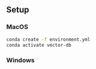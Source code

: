 ## Setup

### MacOS

```sh
conda create -f environment.yml
conda activate vector-db
```

### Windows

```sh

```
